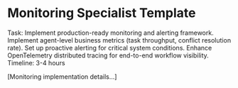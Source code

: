 # Monitoring Specialist Template

Task: Implement production-ready monitoring and alerting framework. Implement agent-level business metrics (task throughput, conflict resolution rate). Set up proactive alerting for critical system conditions. Enhance OpenTelemetry distributed tracing for end-to-end workflow visibility.
Timeline: 3-4 hours

[Monitoring implementation details...]